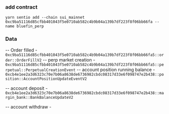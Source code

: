 ### add contract
```yarn sentio add --chain sui_mainnet 0xc9ba51116d85cfbb401043f5e0710ab582c4b9b04a139b7df223f8f06bb66fa --name bluefin_perp```

<!-- -- perpetual v2 markets package? 0xcb4e1ee2a3d6323c70e7b06a8638de6736982cbdc08317d33e6f098747e2b438 -->



### Data
-- Order filled - `0xc9ba51116d85cfbb401043f5e0710ab582c4b9b04a139b7df223f8f06bb66fa5::order::OrderFillV2`
-- perp market creation - `0xc9ba51116d85cfbb401043f5e0710ab582c4b9b04a139b7df223f8f06bb66fa5::perpetual::PerpetualCreationEvent`
-- account position running balance - `0xcb4e1ee2a3d6323c70e7b06a8638de6736982cbdc08317d33e6f098747e2b438::position::AccountPositionUpdateEventV2`


-- account deposit - `0xcb4e1ee2a3d6323c70e7b06a8638de6736982cbdc08317d33e6f098747e2b438::margin_bank::BankBalanceUpdateV2`

-- account withdraw - 